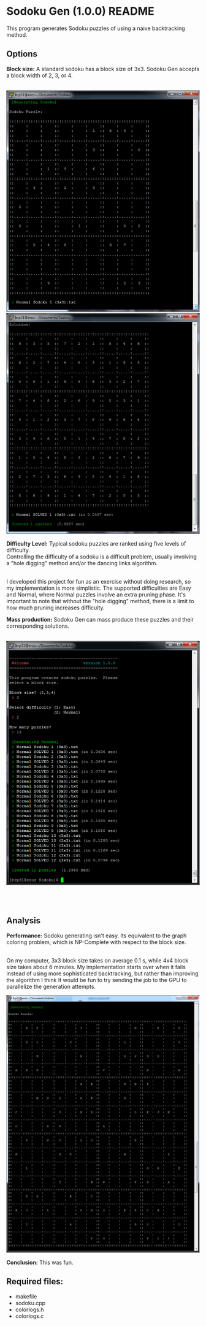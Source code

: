 # Sodoku Gen (1.0.0) README #

This program generates Sodoku puzzles of using a naive backtracking method.

## Options ##
__Block size:__
A standard sodoku has a block size of 3x3.  Sodoku Gen accepts a block width of 2, 3, or 4.<br /><br />

<img src="https://raw.githubusercontent.com/Otays/Sodoku-Gen/master/pics/Sodoku1.png" />

<img src="https://raw.githubusercontent.com/Otays/Sodoku-Gen/master/pics/Sodoku2.png" />

__Difficulty Level:__
Typical sodoku puzzles are ranked using five levels of difficulty.  
Controlling the difficulty of a sodoku is a difficult problem, usually
 involving a "hole digging" method and/or the dancing links algorithm.<br /><br />

I developed this project for fun as an exercise without doing research, so my implementation
 is more simplistic.  The supported difficulties are Easy and Normal, where Normal puzzles 
 involve an extra pruning phase.  It's important to note that without the "hole digging" method,
 there is a limit to how much pruning increases difficulty. 

__Mass production:__
Sodoku Gen can mass produce these puzzles and their corresponding solutions. <br /><br />

<img src="https://raw.githubusercontent.com/Otays/Sodoku-Gen/master/pics/Sodoku3.png" />

<br /><br />

## Analysis ##
__Performance:__
Sodoku generating isn't easy.  Its equivalent to the graph coloring problem, which is NP-Complete
 with respect to the block size.<br /><br />

On my computer, 3x3 block size takes on average 0.1 s, while 4x4 block size takes about 6 minutes.
  My implementation starts over when it fails instead of using more sophisticated backtracking, 
  but rather than improving the algorithm I think It would be fun to try sending the job to the GPU
  to parallelize the generation attempts.
<br />

<img src="https://raw.githubusercontent.com/Otays/Sodoku-Gen/master/pics/Sodoku4.png" />


__Conclusion:__
This was fun.


## Required files: ##
 - makefile
 - sodoku.cpp
 - colorlogs.h
 - colorlogs.c
  

  
  
  
  
  
  






